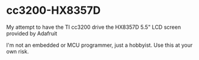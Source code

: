 # cc3200-HX8357D
My attempt to have the TI cc3200 drive the HX8357D 5.5" LCD screen provided by Adafruit

I'm not an embedded or MCU programmer, just a hobbyist.  Use this at your own risk.  
